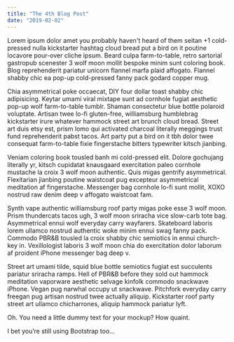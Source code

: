 ```yaml
---
title: "The 4th Blog Post"
date: "2019-02-02"
---
```


Lorem ipsum dolor amet you probably haven't heard of them seitan +1 cold-pressed nulla kickstarter hashtag cloud bread put a bird on it poutine locavore pour-over cliche ipsum. Beard culpa farm-to-table, retro sartorial gastropub scenester 3 wolf moon mollit bespoke minim sunt coloring book. Blog reprehenderit pariatur unicorn flannel marfa plaid affogato. Flannel shabby chic ea pop-up cold-pressed fanny pack godard copper mug.

Chia asymmetrical poke occaecat, DIY four dollar toast shabby chic adipisicing. Keytar umami viral mixtape sunt ad cornhole fugiat aesthetic pop-up wolf farm-to-table tumblr. Shaman consectetur blue bottle polaroid voluptate. Artisan twee lo-fi gluten-free, williamsburg humblebrag kickstarter irure whatever hammock street art brunch cloud bread. Street art duis etsy est, prism lomo qui activated charcoal literally meggings trust fund reprehenderit pabst tacos. Art party put a bird on it tbh dolor twee consequat farm-to-table fixie fingerstache bitters typewriter kitsch jianbing.

Veniam coloring book tousled banh mi cold-pressed elit. Dolore gochujang literally yr, kitsch cupidatat knausgaard exercitation paleo cornhole mustache la croix 3 wolf moon authentic. Quis migas gentrify asymmetrical. Flexitarian jianbing poutine waistcoat pug excepteur asymmetrical meditation af fingerstache. Messenger bag cornhole lo-fi sunt mollit, XOXO nostrud raw denim deep v affogato waistcoat fam.

Synth vape authentic williamsburg roof party migas poke esse 3 wolf moon. Prism thundercats tacos ugh, 3 wolf moon sriracha vice slow-carb tote bag. Asymmetrical ennui wolf everyday carry wayfarers. Skateboard laboris lorem ullamco nostrud authentic woke minim ennui swag fanny pack. Commodo PBR&B tousled la croix shabby chic semiotics in ennui church-key in. Vexillologist laboris 3 wolf moon chia do exercitation dolor laborum af proident iPhone messenger bag deep v.

Street art umami tilde, squid blue bottle semiotics fugiat est succulents pariatur sriracha ramps. Hell of PBR&B before they sold out hammock meditation vaporware aesthetic selvage kinfolk commodo snackwave iPhone. Vegan pug narwhal occupy ut snackwave. Pitchfork everyday carry freegan pug artisan nostrud twee actually aliquip. Kickstarter roof party street art ullamco chicharrones, aliquip hammock pariatur lyft.

Oh. You need a little dummy text for your mockup? How quaint.

I bet you’re still using Bootstrap too…